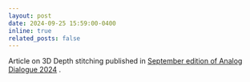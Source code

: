 ```yaml
---
layout: post
date: 2024-09-25 15:59:00-0400
inline: true
related_posts: false
---
```


Article on 3D Depth stitching published in <a href="https://www.analog.com/en/resources/analog-dialogue/articles/enhancing-vision-sensor-capabilities.html?ADICID=some_ww-_ongoing__organic%2Bsocial_na_2024_+">September edition of Analog Dialogue 2024</a> .
